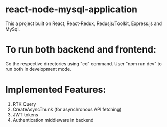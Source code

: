 # react-node-mysql-application
This a project built on React, React-Redux, Redusjs/Toolkit, Express.js and MySql.

# To run both backend and frontend:
Go the respective directories using "cd" command.
User "npm run dev" to run both in development mode.

# Implemented Features:
1. RTK Query
2. CreateAsyncThunk (for asynchronous API fetching)
3. JWT tokens
4. Authentication middleware in backend
